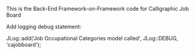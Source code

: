 This is the Back-End Framework-on-Framework code for Calligraphic Job Board

Add logging debug statement:

JLog::add('Job Occupational Categories model called', JLog::DEBUG, 'cajobboard');
